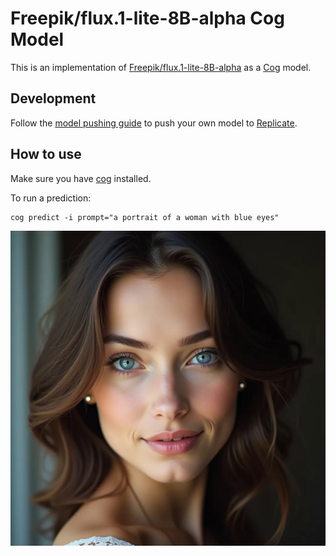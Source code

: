 # Freepik/flux.1-lite-8B-alpha Cog Model

This is an implementation of [Freepik/flux.1-lite-8B-alpha](https://huggingface.co/Freepik/flux.1-lite-8B-alpha) as a [Cog](https://github.com/replicate/cog) model.

## Development

Follow the [model pushing guide](https://replicate.com/docs/guides/push-a-model) to push your own model to [Replicate](https://replicate.com).


## How to use

Make sure you have [cog](https://github.com/replicate/cog) installed.

To run a prediction:

    cog predict -i prompt="a portrait of a woman with blue eyes"

![Output](output.0.png)